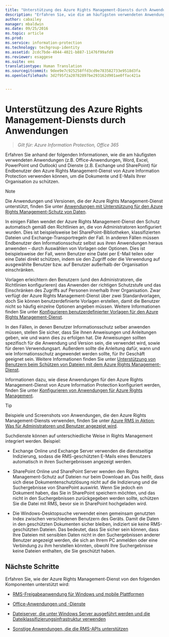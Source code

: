 ```yaml
---
title: "Unterstützung des Azure Rights Management-Diensts durch Anwendungen | Azure Information Protection"
description: "Erfahren Sie, wie die am häufigsten verwendeten Anwendungen (z.B. Office-Anwendungen, Word, Excel, PowerPoint und Outlook) und Dienste (z.B. Exchange und SharePoint) für Endbenutzer den Azure Rights Management-Dienst von Azure Information Protection verwenden können, um die Dokumente und E-Mails Ihrer Organisation zu schützen."
author: cabailey
manager: mbaldwin
ms.date: 09/25/2016
ms.topic: article
ms.prod: 
ms.service: information-protection
ms.technology: techgroup-identity
ms.assetid: 2cdc7bde-4044-4021-b887-11476f99afd9
ms.reviewer: esaggese
ms.suite: ems
translationtype: Human Translation
ms.sourcegitcommit: 9dee9e7c925258ffd3cd9e783582733e9518d3fa
ms.openlocfilehash: 3d2f95f2a20782897be293162d901ae0ffac421a


---
```


# Unterstützung des Azure Rights Management-Diensts durch Anwendungen

>*Gilt für: Azure Information Protection, Office 365*

Erfahren Sie anhand der folgenden Informationen, wie die am häufigsten verwendeten Anwendungen (z.B. Office-Anwendungen, Word, Excel, PowerPoint und Outlook) und Dienste (z.B. Exchange und SharePoint) für Endbenutzer den Azure Rights Management-Dienst von Azure Information Protection verwenden können, um die Dokumente und E-Mails Ihrer Organisation zu schützen. 
> [!NOTE]
> Die Anwendungen und Versionen, die der Azure Rights Management-Dienst unterstützt, finden Sie unter [Anwendungen mit Unterstützung für den Azure Rights Management-Schutz von Daten](../get-started/requirements-applications.md).

In einigen Fällen wendet der Azure Rights Management-Dienst den Schutz automatisch gemäß den Richtlinien an, die von Administratoren konfiguriert wurden. Dies ist beispielsweise bei SharePoint-Bibliotheken, klassifizierten Dateien und Exchange-Transportregeln der Fall. In anderen Fällen müssen Endbenutzer den Informationsschutz selbst aus ihren Anwendungen heraus anwenden – durch Auswählen von Vorlagen oder Optionen. Dies ist beispielsweise der Fall, wenn Benutzer eine Datei per E-Mail teilen oder eine Datei direkt schützen, indem sie den Zugriff oder die Verwendung auf ausgewählte Benutzer bzw. auf Benutzer außerhalb der Organisation einschränken.

Vorlagen erleichtern den Benutzern (und den Administratoren, die Richtlinien konfigurieren) das Anwenden der richtigen Schutzstufe und das Einschränken des Zugriffs auf Personen innerhalb Ihrer Organisation. Zwar verfügt der Azure Rights Management-Dienst über zwei Standardvorlagen, doch Sie können benutzerdefinierte Vorlagen erstellen, damit die Benutzer nicht so häufig einzelne Optionen angeben müssen. Weitere Informationen finden Sie unter [Konfigurieren benutzerdefinierter Vorlagen für den Azure Rights Management-Dienst](../deploy-use/configure-custom-templates.md).

In den Fällen, in denen Benutzer Informationsschutz selber anwenden müssen, stellen Sie sicher, dass Sie ihnen Anweisungen und Anleitungen geben, wie und wann dies zu erfolgen hat. Die Anweisungen sollten spezifisch für die Anwendung und Version sein, die verwendet wird, sowie für deren Verwendungsart. Außerdem sollte die Anleitung dafür, wann und wie Informationsschutz angewendet werden sollte, für Ihr Geschäft geeignet sein. Weitere Informationen finden Sie unter [Unterstützung von Benutzern beim Schützen von Dateien mit dem Azure Rights Management-Dienst](../deploy-use/help-users.md).

Informationen dazu, wie diese Anwendungen für den Azure Rights Management-Dienst von Azure Information Protection konfiguriert werden, finden Sie unter [Konfigurieren von Anwendungen für Azure Rights Management](../deploy-use/configure-applications.md).

> [!TIP]
> Beispiele und Screenshots von Anwendungen, die den Azure Rights Management-Diensts verwenden, finden Sie unter [Azure RMS in Aktion: Was für Administratoren und Benutzer angezeigt wird](what-admins-users-see.md).

Suchdienste können auf unterschiedliche Weise in Rights Management integriert werden. Beispiel: 

- Exchange Online und Exchange Server verwenden die dienstseitige Indizierung, sodass die RMS-geschützten E-Mails eines Benutzers automatisch in ihren Suchergebnissen angezeigt werden. 

- SharePoint Online und SharePoint Server wenden den Rights Management-Schutz auf Dateien nur beim Download an. Das heißt, dass sich diese Dokumentenschutzlösung nicht auf die Indizierung und die Suchergebnisse von SharePoint auswirkt. Wenn Sie jedoch ein Dokument haben, das Sie in SharePoint speichern möchten, und das nicht in den Suchergebnissen zurückgegeben werden sollte, schützen Sie die Datei mit RMS, bevor sie in SharePoint hochgeladen wird.

- Die Windows-Desktopsuche verwendet einen gemeinsam genutzten Index zwischen verschiedenen Benutzern des Geräts. Damit die Daten in den geschützten Dokumenten sicher bleiben, indiziert sie keine RMS-geschützten Dateien. Das bedeutet, dass Sie sicher sein können, dass Ihre Dateien mit sensiblen Daten nicht in den Suchergebnissen anderer Benutzer angezeigt werden, die sich an Ihrem PC anmelden oder eine Verbindung zu ihm herstellen könnten, obwohl Ihre Suchergebnisse keine Dateien enthalten, die Sie geschützt haben. 



## Nächste Schritte

Erfahren Sie, wie der Azure Rights Management-Dienst von den folgenden Komponenten unterstützt wird:

-   [RMS-Freigabeanwendung für Windows und mobile Plattformen](sharing-app-support.md)

-   [Office-Anwendungen und -Dienste](office-apps-services-support.md)

-   [Dateiserver, die unter Windows Server ausgeführt werden und die Dateiklassifizierungsinfrastruktur verwenden](file-server-support.md)

-   [Sonstige Anwendungen, die die RMS-APIs unterstützen](api-support.md)




<!--HONumber=Sep16_HO5-->


